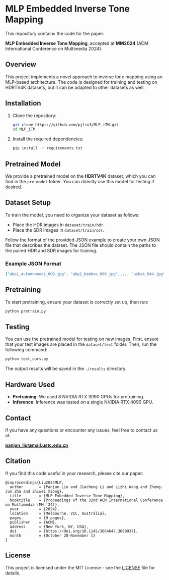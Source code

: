 # MLP Embedded Inverse Tone Mapping

This repository contains the code for the paper:

**MLP Embedded Inverse Tone Mapping**, accepted at **MM2024** (ACM International Conference on Multimedia 2024).

## Overview

This project implements a novel approach to inverse tone mapping using an MLP-based architecture. The code is designed for training and testing on HDRTV4K datasets, but it can be adapted to other datasets as well.

## Installation

1. Clone the repository:

    ```bash
    git clone https://github.com/pjliu3/MLP_iTM.git
    cd MLP_iTM
    ```

2. Install the required dependencies:

    ```bash
    pip install -r requirements.txt
    ```

## Pretrained Model

We provide a pretrained model on the **HDRTV4K** dataset, which you can find in the `pre_model` folder. You can directly use this model for testing if desired.

## Dataset Setup

To train the model, you need to organize your dataset as follows:

- Place the HDR images in `dataset/train/hdr`.
- Place the SDR images in `dataset/train/sdr`.

Follow the format of the provided JSON example to create your own JSON file that describes the dataset. The JSON file should contain the paths to the paired HDR and SDR images for training.

### Example JSON Format

```json
["abp1_autumnwoods_000.jpg", "abp1_bamboo_000.jpg",..., "uzbek_044.jpg", "uzbek_054.jpg", "uzbek_064.jpg", "venice_006.jpg", "venice_016.jpg", "winter_002.jpg", "winter_012.jpg",]

```

## Pretraining

To start pretraining, ensure your dataset is correctly set up, then run:

```bash
python pretrain.py
```

## Testing

You can use the pretrained model for testing on new images. First, ensure that your test images are placed in the `dataset/test` folder. Then, run the following command:

```bash
python test_ours.py
```

The output results will be saved in the `./results` directory.

## Hardware Used

- **Pretraining**: We used 8 NVIDIA RTX 3090 GPUs for pretraining.
- **Inference**: Inference was tested on a single NVIDIA RTX 4090 GPU.

## Contact

If you have any questions or encounter any issues, feel free to contact us at:

**panjun_liu@mail.ustc.edu.cn**

## Citation

If you find this code useful in your research, please cite our paper:

```
@inproceedings{Liu2024MLP,
  author       = {Panjun Liu and Jiacheng Li and Lizhi Wang and Zheng-Jun Zha and Zhiwei Xiong},
  title        = {MLP Embedded Inverse Tone Mapping},
  booktitle    = {Proceedings of the 32nd ACM International Conference on Multimedia (MM '24)},
  year         = {2024},
  location     = {Melbourne, VIC, Australia},
  pages        = {9 pages},
  publisher    = {ACM},
  address      = {New York, NY, USA},
  doi          = {https://doi.org/10.1145/3664647.3680937},
  month        = {October 28-November 1}
}
```

## License

This project is licensed under the MIT License - see the [LICENSE](LICENSE) file for details.